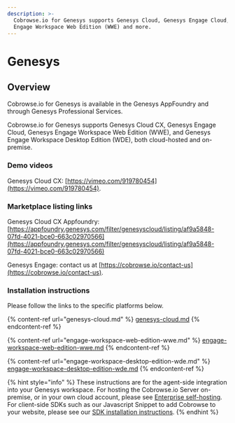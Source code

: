 ```yaml
---
description: >-
  Cobrowse.io for Genesys supports Genesys Cloud, Genesys Engage Cloud, Genesys
  Engage Workspace Web Edition (WWE) and more.
---
```


# Genesys

## Overview

Cobrowse.io for Genesys is available in the Genesys AppFoundry and through Genesys Professional Services.&#x20;

Cobrowse.io for Genesys supports Genesys Cloud CX, Genesys Engage Cloud, Genesys Engage Workspace Web Edition (WWE), and Genesys Engage Workspace Desktop Edition (WDE), both cloud-hosted and on-premise.&#x20;

### Demo videos

Genesys Cloud CX: [https://vimeo.com/919780454](https://vimeo.com/919780454).

### Marketplace listing links

Genesys Cloud CX Appfoundry: [https://appfoundry.genesys.com/filter/genesyscloud/listing/af9a5848-07fd-4021-bce0-663c02970566](https://appfoundry.genesys.com/filter/genesyscloud/listing/af9a5848-07fd-4021-bce0-663c02970566)

Genesys Engage: contact us at [https://cobrowse.io/contact-us](https://cobrowse.io/contact-us).

### Installation instructions

Please follow the links to the specific platforms below.&#x20;

{% content-ref url="genesys-cloud.md" %}
[genesys-cloud.md](genesys-cloud.md)
{% endcontent-ref %}

{% content-ref url="engage-workspace-web-edition-wwe.md" %}
[engage-workspace-web-edition-wwe.md](engage-workspace-web-edition-wwe.md)
{% endcontent-ref %}

{% content-ref url="engage-workspace-desktop-edition-wde.md" %}
[engage-workspace-desktop-edition-wde.md](engage-workspace-desktop-edition-wde.md)
{% endcontent-ref %}



{% hint style="info" %}
These instructions are for the agent-side integration into your Genesys workspace. For hosting the Cobrowse.io Server on-premise, or in your own cloud account, please see [Enterprise self-hosting](../../../enterprise-self-hosting/docker-compose.md). For client-side SDKs such as our Javascript Snippet to add Cobrowse to your website, please see our [SDK installation instructions](https://docs.cobrowse.io/).&#x20;
{% endhint %}


